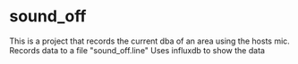 # sound_off
This is a project that records the current dba of an area using the hosts mic. 
Records data to a file "sound_off.line"
Uses influxdb to show the data
